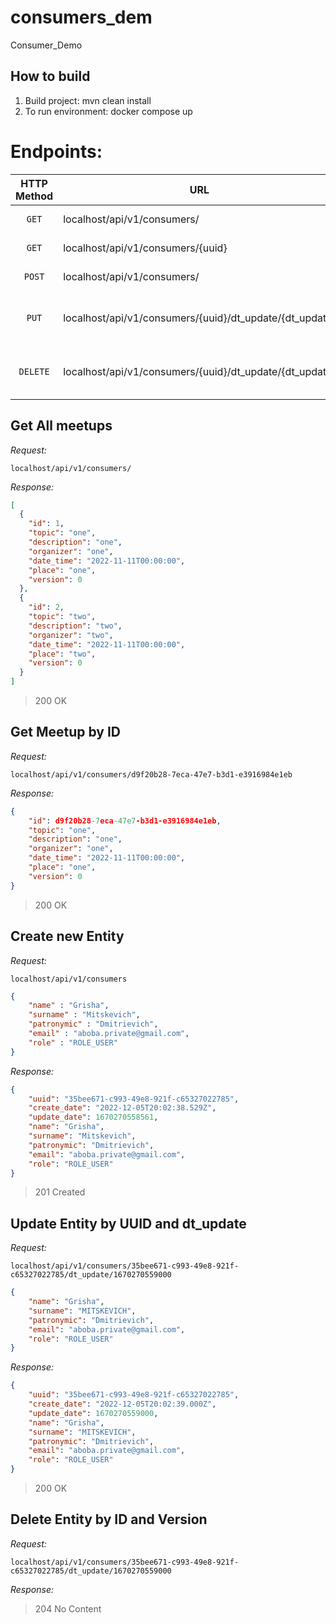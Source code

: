 # consumers_dem
Consumer_Demo

## How to build
1. Build project: mvn clean install
2. To run environment: docker compose up

# Endpoints:

|   HTTP Method   | URL                                                     | Description                       |
|:---------------:|---------------------------------------------------------|-----------------------------------|
|      `GET`      | localhost/api/v1/consumers/                             | Get All Entites                   |
|      `GET`      | localhost/api/v1/consumers/{uuid}                       | Get Entity by ID                  |
|     `POST`      | localhost/api/v1/consumers/                             | Create new Entity                 |
|      `PUT`      | localhost/api/v1/consumers/{uuid}/dt_update/{dt_update} | Update Entity by ID and dt_update |
|    `DELETE`     | localhost/api/v1/consumers/{uuid}/dt_update/{dt_update} | Delete Entity by ID and dt_update |

## Get All meetups

*Request:*

`localhost/api/v1/consumers/`

*Response:*
```json
[
  {
    "id": 1,
    "topic": "one",
    "description": "one",
    "organizer": "one",
    "date_time": "2022-11-11T00:00:00",
    "place": "one",
    "version": 0
  },
  {
    "id": 2,
    "topic": "two",
    "description": "two",
    "organizer": "two",
    "date_time": "2022-11-11T00:00:00",
    "place": "two",
    "version": 0
  }
]
```
>200 OK
## Get Meetup by ID

*Request:*

`localhost/api/v1/consumers/d9f20b28-7eca-47e7-b3d1-e3916984e1eb`

*Response:*
```json
{
    "id": d9f20b28-7eca-47e7-b3d1-e3916984e1eb,
    "topic": "one",
    "description": "one",
    "organizer": "one",
    "date_time": "2022-11-11T00:00:00",
    "place": "one",
    "version": 0
}

```
> 200 OK
## Create new Entity

*Request:*

`localhost/api/v1/consumers`
> 


```json
{
    "name" : "Grisha",
    "surname" : "Mitskevich",
    "patronymic" : "Dmitrievich",
    "email" : "aboba.private@gmail.com",
    "role" : "ROLE_USER"
}
```

*Response:*
```json
{
    "uuid": "35bee671-c993-49e8-921f-c65327022785",
    "create_date": "2022-12-05T20:02:38.529Z",
    "update_date": 1670270558561,
    "name": "Grisha",
    "surname": "Mitskevich",
    "patronymic": "Dmitrievich",
    "email": "aboba.private@gmail.com",
    "role": "ROLE_USER"
}
```
>201 Created
## Update Entity by UUID and dt_update
*Request:*

`localhost/api/v1/consumers/35bee671-c993-49e8-921f-c65327022785/dt_update/1670270559000`

```json
{
    "name": "Grisha",
    "surname": "MITSKEVICH",
    "patronymic": "Dmitrievich",
    "email": "aboba.private@gmail.com",
    "role": "ROLE_USER"
}
```

*Response:*
```json
{
    "uuid": "35bee671-c993-49e8-921f-c65327022785",
    "create_date": "2022-12-05T20:02:39.000Z",
    "update_date": 1670270559000,
    "name": "Grisha",
    "surname": "MITSKEVICH",
    "patronymic": "Dmitrievich",
    "email": "aboba.private@gmail.com",
    "role": "ROLE_USER"
}
```
> 200 OK
## Delete Entity by ID and Version
*Request:*

`localhost/api/v1/consumers/35bee671-c993-49e8-921f-c65327022785/dt_update/1670270559000`

*Response:*

> 204 No Content 
